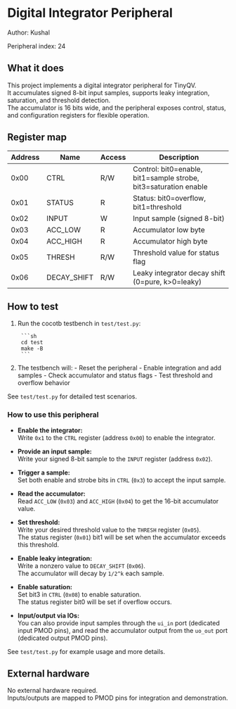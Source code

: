 <!---

This file is used to generate your project datasheet. Please fill in the information below and delete any unused
sections.

The peripheral index is the number TinyQV will use to select your peripheral.  You will pick a free
slot when raising the pull request against the main TinyQV repository, and can fill this in then.  You
also need to set this value as the PERIPHERAL_NUM in your test script.

You can also include images in this folder and reference them in the markdown. Each image must be less than
512 kb in size, and the combined size of all images must be less than 1 MB.
-->


# Digital Integrator Peripheral

Author: Kushal

Peripheral index: 24

## What it does

This project implements a digital integrator peripheral for TinyQV.  
It accumulates signed 8-bit input samples, supports leaky integration, saturation, and threshold detection.  
The accumulator is 16 bits wide, and the peripheral exposes control, status, and configuration registers for flexible operation.

## Register map

| Address | Name        | Access | Description                                                      |
|---------|-------------|--------|------------------------------------------------------------------|
| 0x00    | CTRL        | R/W    | Control: bit0=enable, bit1=sample strobe, bit3=saturation enable |
| 0x01    | STATUS      | R      | Status: bit0=overflow, bit1=threshold                            |
| 0x02    | INPUT       | W      | Input sample (signed 8-bit)                                      |
| 0x03    | ACC_LOW     | R      | Accumulator low byte                                             |
| 0x04    | ACC_HIGH    | R      | Accumulator high byte                                            |
| 0x05    | THRESH      | R/W    | Threshold value for status flag                                  |
| 0x06    | DECAY_SHIFT | R/W    | Leaky integrator decay shift (0=pure, k>0=leaky)                 |

## How to test

1. Run the cocotb testbench in `test/test.py`:
		
		```sh
		cd test 
		make -B
		```
2. The testbench will:
		- Reset the peripheral
		- Enable integration and add samples
		- Check accumulator and status flags
		- Test threshold and overflow behavior

See `test/test.py` for detailed test scenarios.

### How to use this peripheral

- **Enable the integrator:**  
	Write `0x1` to the `CTRL` register (address `0x00`) to enable the integrator.

- **Provide an input sample:**  
	Write your signed 8-bit sample to the `INPUT` register (address `0x02`).

- **Trigger a sample:**  
	Set both enable and strobe bits in `CTRL` (`0x3`) to accept the input sample.

- **Read the accumulator:**  
	Read `ACC_LOW` (`0x03`) and `ACC_HIGH` (`0x04`) to get the 16-bit accumulator value.

- **Set threshold:**  
	Write your desired threshold value to the `THRESH` register (`0x05`).  
	The status register (`0x01`) bit1 will be set when the accumulator exceeds this threshold.

- **Enable leaky integration:**  
	Write a nonzero value to `DECAY_SHIFT` (`0x06`).  
	The accumulator will decay by `1/2^k` each sample.

- **Enable saturation:**  
	Set bit3 in `CTRL` (`0x08`) to enable saturation.  
	The status register bit0 will be set if overflow occurs.

- **Input/output via IOs:**  
	You can also provide input samples through the `ui_in` port (dedicated input PMOD pins), and read the accumulator output from the `uo_out` port (dedicated output PMOD pins).  
	

See `test/test.py` for example usage and more details.

## External hardware

No external hardware required.  
Inputs/outputs are mapped to PMOD pins for integration and demonstration.
